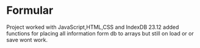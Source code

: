 # Formular

Project worked with JavaScript,HTML,CSS and IndexDB
23.12 added functions for placing all information form db to arrays but still on load or or save wont work.
